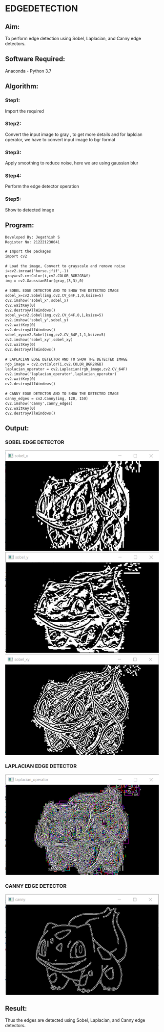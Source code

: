 # EDGEDETECTION

## Aim:
To perform edge detection using Sobel, Laplacian, and Canny edge detectors.

## Software Required:
Anaconda - Python 3.7

## Algorithm:
### Step1:
Import the required


### Step2:
Convert the input image to gray , to get more details and for laplcian operator, we have to convert input 
image to bgr format

### Step3:
Apply smoothing to reduce noise, here we are using gaussian blur

### Step4:
Perform the edge detector operation


### Step5:
Show to detected image

 
## Program:

```
Developed By: Jegathish S
Register No: 212221230041
```
``` 
# Import the packages
import cv2

# Load the image, Convert to grayscale and remove noise
i=cv2.imread('horse.jfif',-1)
gray=cv2.cvtColor(i,cv2.COLOR_BGR2GRAY)
img = cv2.GaussianBlur(gray,(3,3),0)

# SOBEL EDGE DETECTOR AND TO SHOW THE DETECTED IMAGE
sobel_x=cv2.Sobel(img,cv2.CV_64F,1,0,ksize=5)
cv2.imshow('sobel_x',sobel_x)
cv2.waitKey(0)
cv2.destroyAllWindows()
sobel_y=cv2.Sobel(img,cv2.CV_64F,0,1,ksize=5)
cv2.imshow('sobel_y',sobel_y)
cv2.waitKey(0)
cv2.destroyAllWindows()
sobel_xy=cv2.Sobel(img,cv2.CV_64F,1,1,ksize=5)
cv2.imshow('sobel_xy',sobel_xy)
cv2.waitKey(0)
cv2.destroyAllWindows()

# LAPLACIAN EDGE DETECTOR AND TO SHOW THE DETECTED IMAGE
rgb_image = cv2.cvtColor(i,cv2.COLOR_BGR2RGB)
laplacian_operator = cv2.Laplacian(rgb_image,cv2.CV_64F)
cv2.imshow('laplacian_operator',laplacian_operator)
cv2.waitKey(0)
cv2.destroyAllWindows()

# CANNY EDGE DETECTOR AND TO SHOW THE DETECTED IMAGE
canny_edges = cv2.Canny(img, 120, 150)
cv2.imshow('canny',canny_edges)
cv2.waitKey(0)
cv2.destroyAllWindows()
```
## Output:
### SOBEL EDGE DETECTOR
![output](sobel1.png)
![output](y.png)
![output](z.png)

### LAPLACIAN EDGE DETECTOR
![output](lap.png)

### CANNY EDGE DETECTOR
![output](canny.png)


## Result:
Thus the edges are detected using Sobel, Laplacian, and Canny edge detectors.
